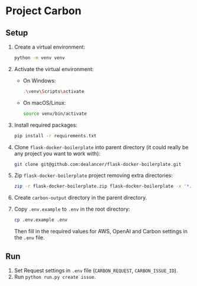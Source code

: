 # Project Carbon

## Setup

1. Create a virtual environment:
   ```bash
   python -m venv venv
   ```

2. Activate the virtual environment:
   - On Windows:
     ```bash
     .\venv\Scripts\activate
     ```
   - On macOS/Linux:
     ```bash
     source venv/bin/activate
     ```

3. Install required packages:
   ```bash
   pip install -r requirements.txt
   ```

4. Clone `flask-docker-boilerplate` into parent directory (it could really be any project you want to work with):
   ```bash
   git clone git@github.com:dealancer/flask-docker-boilerplate.git
   ```

5. Zip `flask-docker-boilerplate` project removing extra directories:
   ```bash
   zip -r flask-docker-boilerplate.zip flask-docker-boilerplate -x '*.git*' -x '*__pycache__*'
   ```

6. Create `carbon-output` directory in the parent directory.

7. Copy `.env.example` to `.env` in the root directory:
   ```bash
   cp .env.example .env
   ```
   Then fill in the required values for AWS, OpenAI and Carbon settings in the `.env` file.

## Run

1. Set Request settings in `.env` file (`CARBON_REQUEST`, `CARBON_ISSUE_ID`).
2. Run `python run.py create issue`.
